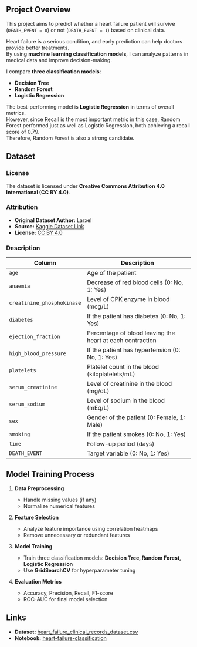 ## Project Overview

This project aims to predict whether a heart failure patient will survive (`DEATH_EVENT = 0`) or not (`DEATH_EVENT = 1`) based on clinical data.

Heart failure is a serious condition, and early prediction can help doctors provide better treatments.  
By using **machine learning classification models**, I can analyze patterns in medical data and improve decision-making.

I compare **three classification models**:

- **Decision Tree**
- **Random Forest**
- **Logistic Regression**

The best-performing model is **Logistic Regression** in terms of overall metrics.  
However, since Recall is the most important metric in this case, Random Forest performed just as well as Logistic Regression, both achieving a recall score of 0.79.  
Therefore, Random Forest is also a strong candidate.

## Dataset

### License

The dataset is licensed under **Creative Commons Attribution 4.0 International (CC BY 4.0)**.

### Attribution

- **Original Dataset Author:** Larxel
- **Source:** [Kaggle Dataset Link](https://www.kaggle.com/datasets/andrewmvd/heart-failure-clinical-data/data?select=heart_failure_clinical_records_dataset.csv)
- **License:** [CC BY 4.0](https://creativecommons.org/licenses/by/4.0/)

### Description

| Column                     | Description                                               |
| -------------------------- | --------------------------------------------------------- |
| `age`                      | Age of the patient                                        |
| `anaemia`                  | Decrease of red blood cells (0: No, 1: Yes)               |
| `creatinine_phosphokinase` | Level of CPK enzyme in blood (mcg/L)                      |
| `diabetes`                 | If the patient has diabetes (0: No, 1: Yes)               |
| `ejection_fraction`        | Percentage of blood leaving the heart at each contraction |
| `high_blood_pressure`      | If the patient has hypertension (0: No, 1: Yes)           |
| `platelets`                | Platelet count in the blood (kiloplatelets/mL)            |
| `serum_creatinine`         | Level of creatinine in the blood (mg/dL)                  |
| `serum_sodium`             | Level of sodium in the blood (mEq/L)                      |
| `sex`                      | Gender of the patient (0: Female, 1: Male)                |
| `smoking`                  | If the patient smokes (0: No, 1: Yes)                     |
| `time`                     | Follow-up period (days)                                   |
| `DEATH_EVENT`              | Target variable (0: No, 1: Yes)                           |

## Model Training Process

1. **Data Preprocessing**

   - Handle missing values (if any)
   - Normalize numerical features

2. **Feature Selection**

   - Analyze feature importance using correlation heatmaps
   - Remove unnecessary or redundant features

3. **Model Training**

   - Train three classification models: **Decision Tree, Random Forest, Logistic Regression**
   - Use **GridSearchCV** for hyperparameter tuning

4. **Evaluation Metrics**
   - Accuracy, Precision, Recall, F1-score
   - ROC-AUC for final model selection

## Links

- **Dataset:** [heart_failure_clinical_records_dataset.csv](data/heart_failure_clinical_records_dataset.csv)
- **Notebook:** [heart-failure-classification](heart-failure-classification.ipynb)
